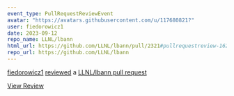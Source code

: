 ```yaml
---
event_type: PullRequestReviewEvent
avatar: "https://avatars.githubusercontent.com/u/117680821?"
user: fiedorowicz1
date: 2023-09-12
repo_name: LLNL/lbann
html_url: https://github.com/LLNL/lbann/pull/2321#pullrequestreview-1623225668
repo_url: https://github.com/LLNL/lbann
---
```


<a href='https://github.com/fiedorowicz1' target='_blank'>fiedorowicz1</a> <a href='https://github.com/LLNL/lbann/pull/2321#pullrequestreview-1623225668' target='_blank'>reviewed</a> a <a href='https://github.com/LLNL/lbann/pull/2321' target='_blank'>LLNL/lbann pull request</a>

<small></small>

<a href='https://github.com/LLNL/lbann/pull/2321#pullrequestreview-1623225668' target='_blank'>View Review</a>